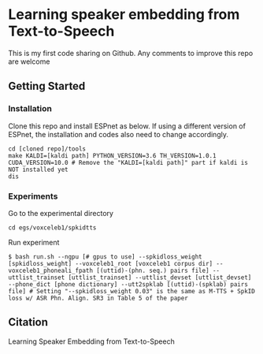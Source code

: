 # Learning speaker embedding from Text-to-Speech

This is my first code sharing on Github. Any comments to improve this repo are welcome

## Getting Started

### Installation

Clone this repo and install ESPnet as below. If using a different version of ESPnet, the installation and codes also need to change accordingly.

```
cd [cloned repo]/tools
make KALDI=[kaldi path] PYTHON_VERSION=3.6 TH_VERSION=1.0.1 CUDA_VERSION=10.0 # Remove the "KALDI=[kaldi path]" part if kaldi is NOT installed yet
dis
```

### Experiments

Go to the experimental directory

```
cd egs/voxceleb1/spkidtts
```

Run experiment

```
$ bash run.sh --ngpu [# gpus to use] --spkidloss_weight [spkidloss_weight] --voxceleb1_root [voxceleb1 corpus dir] --voxceleb1_phoneali_fpath [(uttid)-(phn. seq.) pairs file] --uttlist_trainset [uttlist_trainset] --uttlist_devset [uttlist_devset] --phone_dict [phone dictionary] --utt2spklab [(uttid)-(spklab) pairs file] # Setting "--spkidloss_weight 0.03" is the same as M-TTS + SpkID loss w/ ASR Phn. Align. SR3 in Table 5 of the paper
```

## Citation

Learning Speaker Embedding from Text-to-Speech
